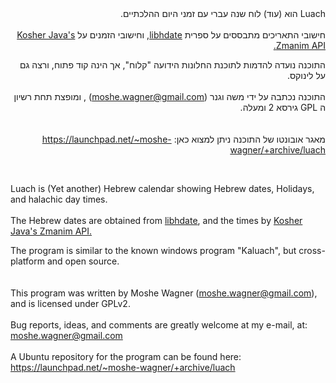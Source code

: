 <div dir='rtl'>
Luach הוא (עוד) לוח שנה עברי עם זמני היום ההלכתיים.<br>
<br>
חישובי התאריכים מתבססים על ספרית <a href='http://libhdate.sourceforge.net/'>libhdate</a>, וחישובי הזמנים על <a href='http://www.kosherjava.com/zmanim-project/'>Kosher Java's Zmanim API. </a>

התוכנה נועדה להדמות לתוכנת החלונות הידועה "קלוח", אך הינה קוד פתוח, ורצה גם על לינוקס.<br>
<br>
התוכנה נכתבה על ידי משה וגנר (moshe.wagner@gmail.com) , ומופצת תחת רשיון ה GPL גירסא 2 ומעלה.<br>
<br>
<br>
מאגר אובונטו של התוכנה ניתן למצוא כאן: <a href='https://launchpad.net/~moshe-wagner/+archive/luach'>https://launchpad.net/~moshe-wagner/+archive/luach</a>
</div>
<br>


Luach is (Yet another) Hebrew calendar showing Hebrew dates, Holidays, and halachic day times.<br>
<br>
The Hebrew dates are obtained from <a href='http://libhdate.sourceforge.net/'>libhdate</a>, and the times by <a href='http://www.kosherjava.com/zmanim-project/'>Kosher Java's Zmanim API. </a>

The program is similar to the known windows program "Kaluach", but cross-platform and open source.<br>
<br>
<br>
This program was written by Moshe Wagner (moshe.wagner@gmail.com), and is licensed under GPLv2.<br>
<br>
Bug reports, ideas, and comments are greatly welcome at my e-mail, at: moshe.wagner@gmail.com<br>
<br>
A Ubuntu repository for the program can be found here: <a href='https://launchpad.net/~moshe-wagner/+archive/luach'>https://launchpad.net/~moshe-wagner/+archive/luach</a>